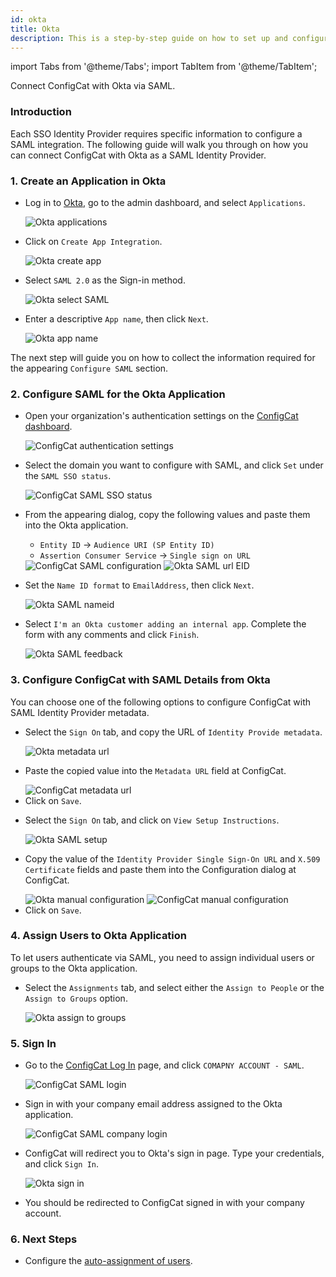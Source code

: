 ```yaml
---
id: okta
title: Okta
description: This is a step-by-step guide on how to set up and configure Okta as a SAML Identity Provider for your organization.
---
```


import Tabs from '@theme/Tabs';
import TabItem from '@theme/TabItem';

Connect ConfigCat with Okta via SAML.

### Introduction
Each SSO Identity Provider requires specific information to configure a SAML integration. The following guide will walk you through on how you can connect ConfigCat with Okta as a SAML Identity Provider.

### 1. Create an Application in Okta

- Log in to <a href="https://login.okta.com/" target="_blank">Okta</a>, go to the admin dashboard, and select `Applications`.

  <img class="saml-tutorial-img" src="/docs/assets/saml/okta/applications.png" alt="Okta applications" />

- Click on `Create App Integration`.

  <img class="saml-tutorial-img" src="/docs/assets/saml/okta/create_app.png" alt="Okta create app"/>

- Select `SAML 2.0` as the Sign-in method.

  <img class="saml-tutorial-img" src="/docs/assets/saml/okta/select_saml.png" alt="Okta select SAML" />

- Enter a descriptive `App name`, then click `Next`.

  <img class="saml-tutorial-img" src="/docs/assets/saml/okta/app_name.png" alt="Okta app name"/>

The next step will guide you on how to collect the information required for the appearing `Configure SAML` section.

### 2. Configure SAML for the Okta Application
- Open your organization's authentication settings on the <a href="https://app.configcat.com/organization/authentication" target="_blank">ConfigCat dashboard</a>.

  <img class="saml-tutorial-img" src="/docs/assets/saml/dashboard/authentication.png" alt="ConfigCat authentication settings" />

- Select the domain you want to configure with SAML, and click `Set` under the `SAML SSO status`.

  <img class="saml-tutorial-img" src="/docs/assets/saml/dashboard/domains.png" alt="ConfigCat SAML SSO status" />

- From the appearing dialog, copy the following values and paste them into the Okta application.
    - `Entity ID` -> `Audience URI (SP Entity ID)`
    - `Assertion Consumer Service` -> `Single sign on URL`

    <img class="saml-tutorial-img" src="/docs/assets/saml/dashboard/saml_config.png" alt="ConfigCat SAML configuration" />

    <img class="saml-tutorial-img" src="/docs/assets/saml/okta/saml_url_eid.png" alt="Okta SAML url EID" />

- Set the `Name ID format` to `EmailAddress`, then click `Next`.

  <img class="saml-tutorial-img" src="/docs/assets/saml/okta/saml_nameid.png" alt="Okta SAML nameid" />

- Select `I'm an Okta customer adding an internal app`. Complete the form with any comments and click `Finish`.

  <img class="saml-tutorial-img" src="/docs/assets/saml/okta/feedback.png" alt="Okta SAML feedback" />

### 3. Configure ConfigCat with SAML Details from Okta

You can choose one of the following options to configure ConfigCat with SAML Identity Provider metadata.

<Tabs>
  <TabItem value="metadataUrl" label="Metadata URL" default>
    <ul>
      <li>
        <p>Select the <code>Sign On</code> tab, and copy the URL of <code>Identity Provide metadata</code>.</p>
        <img class="saml-tutorial-img" src="/docs/assets/saml/okta/metadata_url.png" alt="Okta metadata url" />
      </li>
      <li>
        <p>Paste the copied value into the <code>Metadata URL</code> field at ConfigCat.</p>
        <img class="saml-tutorial-img" src="/docs/assets/saml/okta/cc_metadata.png" alt="ConfigCat metadata url" />
      </li>
      <li>
        Click on <code>Save</code>.
      </li>
    </ul>
  </TabItem>
  <TabItem value="manual" label="Manual Configuration">
    <ul>
      <li>
        <p>Select the <code>Sign On</code> tab, and click on <code>View Setup Instructions</code>.</p>
        <img class="saml-tutorial-img" src="/docs/assets/saml/okta/setup.png" alt="Okta SAML setup" />
      </li>
      <li>
        <p>Copy the value of the <code>Identity Provider Single Sign-On URL</code> and <code>X.509 Certificate</code> fields and paste them into the Configuration dialog at ConfigCat.</p>
        <img class="saml-tutorial-img" src="/docs/assets/saml/okta/manual.png" alt="Okta manual configuration" />
        <img class="saml-tutorial-img" src="/docs/assets/saml/okta/manual_cc.png" alt="ConfigCat manual configuration"  />
      </li>
      <li>
        Click on <code>Save</code>.
      </li>
    </ul>
  </TabItem>
</Tabs>

### 4. Assign Users to Okta Application
To let users authenticate via SAML, you need to assign individual users or groups to the Okta application.

- Select the `Assignments` tab, and select either the `Assign to People` or the `Assign to Groups` option.

  <img class="saml-tutorial-img" src="/docs/assets/saml/okta/assign.png" alt="Okta assign to groups" />

### 5. Sign In
- Go to the <a href="https://app.configcat.com/login" target="_blank">ConfigCat Log In</a> page, and click `COMAPNY ACCOUNT - SAML`.
  
  <img class="saml-tutorial-img" src="/docs/assets/saml/dashboard/saml_login.png" alt="ConfigCat SAML login" />

- Sign in with your company email address assigned to the Okta application.

  <img class="saml-tutorial-img" src="/docs/assets/saml/dashboard/company_email.png" alt="ConfigCat SAML company login" />

- ConfigCat will redirect you to Okta's sign in page. Type your credentials, and click `Sign In`.

  <img class="saml-tutorial-img" src="/docs/assets/saml/okta/okta_sign_in.png" alt="Okta sign in" />

- You should be redirected to ConfigCat signed in with your company account.

### 6. Next Steps

- Configure the [auto-assignment of users](/docs/advanced/team-management/auto-assign-users).